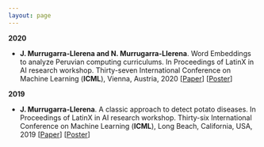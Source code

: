 ```yaml
---
layout: page
---
```


**2020**
* **J. Murrugarra-Llerena and N. Murrugarra-Llerena**. Word Embeddings to analyze Peruvian computing curriculums. In Proceedings of LatinX in AI research workshop. Thirty-seven International Conference on Machine Learning (**ICML**), Vienna, Austria, 2020 [[Paper](https://artcs1.github.io/files/pubs/LatinPaper_2020I.pdf)] [[Poster](https://artcs1.github.io/files/pubs/LatinXPoster_2020I.pdf)]


**2019**
* **J. Murrugarra-Llerena**. A classic approach to detect potato diseases. In Proceedings of LatinX in AI research workshop. Thirty-six International Conference on Machine Learning (**ICML**), Long Beach, California, USA, 2019 [[Paper](https://artcs1.github.io/files/pubs/LatinPaper_2019I.pdf)] [[Poster](https://artcs1.github.io/files/pubs/LatinXPoster_2019I.pdf)]


